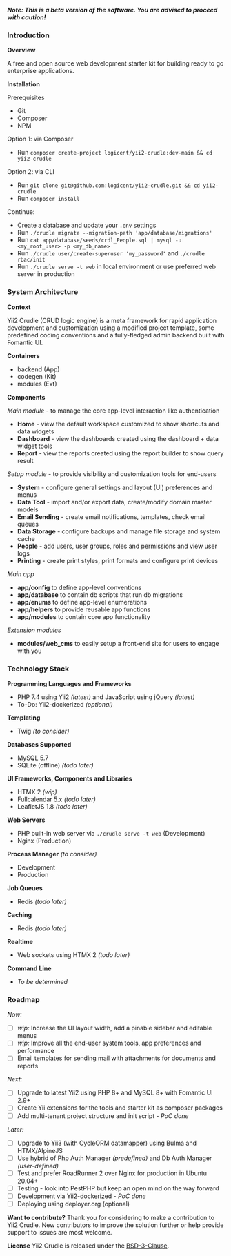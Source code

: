 **_Note: This is a beta version of the software. You are advised to proceed with caution!_**

### Introduction

**Overview**

A free and open source web development starter kit for building ready to go enterprise applications.

**Installation**

Prerequisites
- Git
- Composer
- NPM

Option 1: via Composer
- Run `composer create-project logicent/yii2-crudle:dev-main && cd yii2-crudle`

Option 2: via CLI
- Run `git clone git@github.com:logicent/yii2-crudle.git && cd yii2-crudle`
- Run `composer install`

Continue:
- Create a database and update your `.env` settings
- Run `./crudle migrate --migration-path 'app/database/migrations'`
- Run `cat app/database/seeds/crdl_People.sql | mysql -u <my_root_user> -p <my_db_name>`
- Run `./crudle user/create-superuser 'my_password'` and `./crudle rbac/init`
- Run `./crudle serve -t web` in local environment or use preferred web server in production

### System Architecture

**Context**

Yii2 Crudle (CRUD logic engine) is a meta framework for rapid application development and customization using a modified project template, some predefined coding conventions and a fully-fledged admin backend built with Fomantic UI.

**Containers**
- backend   (App)
- codegen   (Kit)
- modules   (Ext)

**Components**

_Main module_ - to manage the core app-level interaction like authentication
- **Home** - view the default workspace customized to show shortcuts and data widgets
- **Dashboard** - view the dashboards created using the dashboard + data widget tools
- **Report** - view the reports created using the report builder to show query result

_Setup module_ - to provide visibility and customization tools for end-users
- **System** - configure general settings and layout (UI) preferences and menus
- **Data Tool** - import and/or export data, create/modify domain master models
- **Email Sending** - create email notifications, templates, check email queues
- **Data Storage** - configure backups and manage file storage and system cache
- **People** - add users, user groups, roles and permissions and view user logs
- **Printing** - create print styles, print formats and configure print devices

_Main app_
- **app/config** to define app-level conventions
- **app/database** to contain db scripts that run db migrations
- **app/enums** to define app-level enumerations
- **app/helpers** to provide reusable app functions
- **app/modules** to contain core app functionality

_Extension modules_
- **modules/web_cms** to easily setup a front-end site for users to engage with you

### Technology Stack
**Programming Languages and Frameworks**
- PHP 7.4 using Yii2 _(latest)_ and JavaScript using jQuery _(latest)_
- To-Do: Yii2-dockerized _(optional)_

**Templating**
- Twig _(to consider)_

**Databases Supported**
- MySQL 5.7
- SQLite (offline) _(todo later)_

**UI Frameworks, Components and Libraries**
- HTMX 2 _(wip)_
- Fullcalendar 5.x _(todo later)_
- LeafletJS 1.8 _(todo later)_

**Web Servers**
- PHP built-in web server via `./crudle serve -t web` (Development)
- Nginx (Production)

**Process Manager** _(to consider)_
- Development
- Production

**Job Queues**
- Redis _(todo later)_

**Caching**
- Redis _(todo later)_

**Realtime**
- Web sockets using HTMX 2 _(todo later)_

**Command Line**
- _To be determined_

### Roadmap
_Now:_
- [ ] _wip:_ Increase the UI layout width, add a pinable sidebar and editable menus
- [ ] _wip:_ Improve all the end-user system tools, app preferences and performance
- [ ] Email templates for sending mail with attachments for documents and reports

_Next:_
- [ ] Upgrade to latest Yii2 using PHP 8+ and MySQL 8+ with Fomantic UI 2.9+
- [ ] Create Yii extensions for the tools and starter kit as composer packages
- [ ] Add multi-tenant project structure and init script - _PoC done_

_Later:_
- [ ] Upgrade to Yii3 (with CycleORM datamapper) using Bulma and HTMX/AlpineJS
- [ ] Use hybrid of Php Auth Manager _(predefined)_ and Db Auth Manager _(user-defined)_
- [ ] Test and prefer RoadRunner 2 over Nginx for production in Ubuntu 20.04+
- [ ] Testing - look into PestPHP but keep an open mind on the way forward
- [ ] Development via Yii2-dockerized - _PoC done_
- [ ] Deploying using deployer.org (optional)

**Want to contribute?**
Thank you for considering to make a contribution to Yii2 Crudle.
New contributors to improve the solution further or help provide support to issues are most welcome.

**License**
Yii2 Crudle is released under the [BSD-3-Clause](https://opensource.org/licenses/BSD-3-Clause).